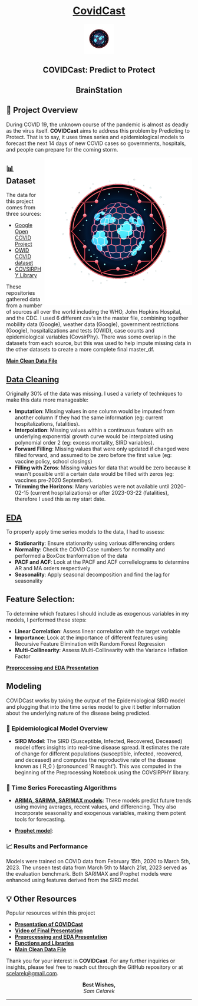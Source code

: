 <div align="center">

# [CovidCast](https://github.com/scelarek/Covid-Prediction-Capstone/blob/main/Presentations/COVID%20Cast%20Final%20Presentation.pdf) 

<img src="https://github.com/scelarek/BrainStation_Capstone/blob/main/Presentations/Logo%20CovidCast.png?raw=true"  title="CovidCast" alt="CovidCast" width="80" height="80"> 

## **COVIDCast: Predict to Protect**  
## **BrainStation**
</div>


## 🎯 Project Overview

During COVID 19, the unknown course of the pandemic is almost as deadly as the virus itself. **COVIDCast** aims to address this problem by Predicting to Protect. That is to say, it uses times series and epidemiological models to forecast the next 14 days of new COVID cases so governments, hospitals, and people can prepare for the coming storm. 

<img align="right" src="https://github.com/scelarek/BrainStation_Capstone/blob/main/Presentations/Logo%20CovidCast.png?raw=true"  title="CovidCast" alt="CovidCast" width="400" height="400"> 

## 📊 Dataset

The data for this project comes from three sources: 

- [Google Open COVID Project](https://github.com/GoogleCloudPlatform/covid-19-open-data)
- [OWID COVID dataset](https://github.com/owid/covid-19-data)
- [COVSIRPHY Library](https://github.com/lisphilar/covid19-sir/blob/main/README.md)

These repositories gathered data from a number of sources all over the world including the WHO, John Hopkins Hospital, and the CDC. I used 6 different csv's in the master file, combining together mobility data (Google), weather data (Google), government restrictions (Google), hospitalizations and tests (OWID), case counts and epidemiological variables (CovsirPhy). There was some overlap in the datasets from each source, but this was used to help impute missing data in the other datasets to create a more complete final master_df.

**[Main Clean Data File](https://github.com/scelarek/Covid-Prediction-Capstone/blob/main/Data/master_df.parquet)**

## [Data Cleaning](https://github.com/scelarek/Covid-Prediction-Capstone/blob/main/Capstone/1.%20COVIDCast%20Preprocessing.ipynb)
Originally 30% of the data was missing. I used a variety of techniques to make this data more manageable:
- **Imputation**: Missing values in one column would be imputed from another column if they had the same information (eg: current hospitalizations, fatalities). 
- **Interpolation**: Missing values within a continuous feature with an underlying exponential growth curve would be interpolated using polynomial order 2 (eg: excess mortality, SIRD variables). 
- **Forward Filling**: Missing values that were only updated if changed were filled forward, and assumed to be zero before the first value (eg: vaccine policy, school closings)
- **Filling with Zeros**: Missing values for data that would be zero because it wasn't possible until a certain date would be filled with zeros (eg: vaccines pre-2020 September).
- **Trimming the Horizons**: Many variables were not available until 2020-02-15 (current hospitalizations) or after 2023-03-22 (fatalities), therefore I used this as my start date.  


## [EDA](https://github.com/scelarek/Covid-Prediction-Capstone/blob/main/Capstone/2.%20COVIDCast%20EDA.ipynb)
To properly apply time series models to the data, I had to assess: 
- **Stationarity**: Ensure stationarity using various differencing orders
- **Normality**: Check the COVID Case numbers for normality and performed a BoxCox tranformation of the data
- **PACF and ACF**: Look at the PACF and ACF correllelograms to determine AR and MA orders respectively
- **Seasonality**: Apply seasonal decomposition and find the lag for seasonality


## Feature Selection:
To determine which features I should include as exogenous variables in my models, I performed these steps:
- **Linear Correlation**: Assess linear correlation with the target variable
- **Importance**: Look at the importance of different features using Recursive Feature Elimination with Random Forest Regression
- **Multi-Collinearity**: Assess Multi-Collinearity with the Variance Inflation Factor


**[Preprocessing and EDA Presentation](https://github.com/scelarek/Covid-Prediction-Capstone/blob/main/Presentations/COVID%20Preprocessing%20and%20EDA.pdf)**


## Modeling

COVIDCast works by taking the output of the Epidemiological SIRD model and plugging that into the time series model to give it better information about the underlying nature of the disease being predicted. 

### 🦠 Epidemiological Model Overview

- **SIRD Model**: The SIRD (Susceptible, Infected, Recovered, Deceased) model offers insights into real-time disease spread. It estimates the rate of change for different populations (susceptible, infected, recovered, and deceased) and computes the reproductive rate of the disease known as \( R_0 \) (pronounced 'R naught'). This was computed in the beginning of the Preprocessing Notebook using the COVSIRPHY library.

### 🧪 Time Series Forecasting Algorithms

- [**ARIMA, SARIMA, SARIMAX models**](https://github.com/scelarek/Covid-Prediction-Capstone/blob/main/Capstone/3.%20COVIDCast%20SARIMAX%20Model.ipynb): These models predict future trends using moving averages, recent values, and differencing. They also incorporate seasonality and exogenous variables, making them potent tools for forecasting.

- [**Prophet model**](https://github.com/scelarek/Covid-Prediction-Capstone/blob/main/Capstone/4.%20COVIDCast%20Prophet%20Model.ipynb): 
  

### 📈 Results and Performance

Models were trained on COVID data from February 15th, 2020 to March 5th, 2023. The unseen test data from March 5th to March 21st, 2023 served as the evaluation benchmark. Both SARIMAX and Prophet models were enhanced using features derived from the SIRD model.

## 💡 Other Resources

Popular resources within this project

- **[Presentation of COVIDCast](https://github.com/scelarek/Covid-Prediction-Capstone/blob/main/Presentations/COVID%20Cast%20Final%20Presentation.pdf)**
- **[Video of Final Presentation](https://github.com/scelarek/Covid-Prediction-Capstone/blob/main/Presentations/COVIDcast_%20Predicting%20COVID%20Cases%20No%20Glasses%20Ad%20Lib%20(online-video-cutter.com).mp4)**
- **[Preprocessing and EDA Presentation](https://github.com/scelarek/Covid-Prediction-Capstone/blob/main/Presentations/COVID%20Preprocessing%20and%20EDA.pdf)**
- **[Functions and Libraries](https://github.com/scelarek/Covid-Prediction-Capstone/blob/main/Capstone/capstone_functions.py)**
- **[Main Clean Data File](https://github.com/scelarek/Covid-Prediction-Capstone/blob/main/Data/master_df.parquet)**

Thank you for your interest in **COVIDCast**. For any further inquiries or insights, please feel free to reach out through the GitHub repository or at scelarek@gmail.com.

<div align="center">

**Best Wishes,**  
*Sam Celarek*

</div>

---

